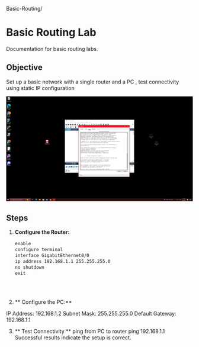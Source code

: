 Basic-Routing/
# Basic Routing Lab
Documentation for basic routing labs.

## Objective
Set up a basic network with a single router and a PC , test connectivity using static IP configuration

![Alt text](https://github.com/d0t0perator/Homelab-Documentation/blob/main/Basic-Routing/Basic%20Routing/Screenshot%20(3).png?raw=true)


## Steps

1. **Configure the Router:**
   ```plaintext
   enable
   configure terminal
   interface GigabitEthernet0/0
   ip address 192.168.1.1 255.255.255.0
   no shutdown
   exit




 2. ** Configure the PC:**






IP Address: 192.168.1.2
Subnet Mask: 255.255.255.0
Default Gateway: 192.168.1.1

3. ** Test Connectivity **
   ping from PC to router
   ping 192.168.1.1
Successful results indicate the setup is correct.




